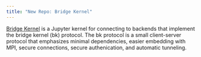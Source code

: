 ```yaml
---
title: "New Repo: Bridge Kernel"
---
```


[Bridge Kernel](https://github.com/LLNL/bridge-kernel) is a Jupyter kernel for connecting to backends that implement the bridge kernel (bk) protocol. The bk protocol is a small client-server protocol that emphasizes minimal dependencies, easier embedding with MPI, secure connections, secure authenication, and automatic tunneling.
